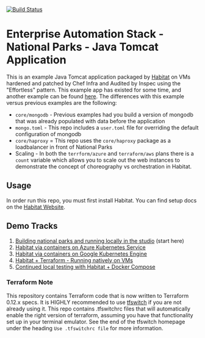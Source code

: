 [![Build Status](https://dev.azure.com/chef-sa/demo-validator/_apis/build/status/chef-cft.national-parks-demo?branchName=master)](https://dev.azure.com/chef-sa/demo-validator/_build/latest?definitionId=9&branchName=master)

# Enterprise Automation Stack - National Parks - Java Tomcat Application
This is an example Java Tomcat application packaged by [Habitat](https://habitat.sh) on VMs hardened and patched by Chef Infra and Audited by Inspec using the "Effortless" pattern. This example app has existed for some time, and another example can be found [here](https://github.com/habitat-sh/national-parks). The differences with this example versus previous examples are the following:

- `core/mongodb` - Previous examples had you build a version of mongodb that was already populated with data before the application
- `mongo.toml` - This repo includes a `user.toml` file for overriding the default configuration of mongodb
- `core/haproxy` = This repo uses the `core/haproxy` package as a loadbalancer in front of National Parks
- Scaling - In both the `terrform/azure` and `terraform/aws` plans there is a `count` variable which allows you to scale out the web instances to demonstrate the concept of choreography vs orchestration in Habitat.


## Usage
In order run this repo, you must first install Habitat. You can find setup docs on the [Habitat Website](https://www.habitat.sh/docs/install-habitat/).

## Demo Tracks
1. [Building national parks and running locally in the studio](docs/local_demo.md) (start here)
1. [Habitat via containers on Azure Kubernetes Service](docs/aks_demo.md)
1. [Habitat via containers on Google Kubernetes Engine](docs/gke_demo.md)
1. [Habitat + Terraform - Running natively on VMs](docs/terraform_demo.md)
1. [Continued local testing with Habitat + Docker Compose](docs/docker_compose_demo.md)

### Terraform Note
This repository contains Terraform code that is now written to Terraform 0.12.x specs.  It is HIGHLY recommended to use [tfswitch](https://warrensbox.github.io/terraform-switcher/) if you are not already using it.  This repo contains .tfswitchrc files that will automatically enable the right version of terraform, assuming you have that functionality set up in your terminal emulator.  See the end of the tfswitch homepage under the heading `Use .tfswitchrc file` for more information.
